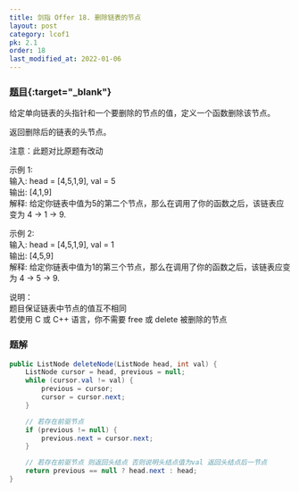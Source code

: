 ```yaml
---
title: 剑指 Offer 18. 删除链表的节点
layout: post
category: lcof1
pk: 2.1
order: 18
last_modified_at: 2022-01-06
---
```


### [题目](https://leetcode-cn.com/problems/shan-chu-lian-biao-de-jie-dian-lcof/){:target="_blank"}

给定单向链表的头指针和一个要删除的节点的值，定义一个函数删除该节点。

返回删除后的链表的头节点。

注意：此题对比原题有改动

示例 1:  
输入: head = [4,5,1,9], val = 5  
输出: [4,1,9]  
解释: 给定你链表中值为5的第二个节点，那么在调用了你的函数之后，该链表应变为 4 -> 1 -> 9.

示例 2:  
输入: head = [4,5,1,9], val = 1  
输出: [4,5,9]  
解释: 给定你链表中值为1的第三个节点，那么在调用了你的函数之后，该链表应变为 4 -> 5 -> 9.


说明：  
题目保证链表中节点的值互不相同  
若使用 C 或 C++ 语言，你不需要 free 或 delete 被删除的节点

### 题解

```java
public ListNode deleteNode(ListNode head, int val) {
    ListNode cursor = head, previous = null;
    while (cursor.val != val) {
        previous = cursor;
        cursor = cursor.next;
    }

    // 若存在前驱节点
    if (previous != null) {
        previous.next = cursor.next;
    }

    // 若存在前驱节点 则返回头结点 否则说明头结点值为val 返回头结点后一节点
    return previous == null ? head.next : head;
}
```